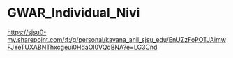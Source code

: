 # GWAR_Individual_Nivi
https://sjsu0-my.sharepoint.com/:f:/g/personal/kavana_anil_sjsu_edu/EnUZzFoPOTJAimwFJYeTUXABNThxcgeui0HdaOl0VQqBNA?e=LG3Cnd
